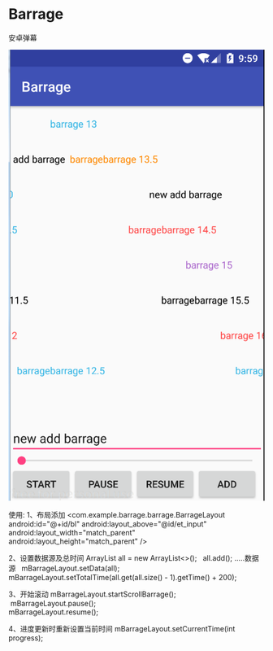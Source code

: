 # Barrage
安卓弹幕

![Image text](https://github.com/ChasingWord/Barrage/blob/master/Barrage/screenshots/1.png)

使用:
1、布局添加
    <com.example.barrage.barrage.BarrageLayout
        android:id="@+id/bl"
        android:layout_above="@id/et_input"
        android:layout_width="match_parent"
        android:layout_height="match_parent" />
        
2、设置数据源及总时间
    ArrayList<Barrage> all = new ArrayList<>();
    all.add();  .....数据源
    mBarrageLayout.setData(all);
    mBarrageLayout.setTotalTime(all.get(all.size() - 1).getTime() + 200);
    
3、开始滚动
    mBarrageLayout.startScrollBarrage();
    mBarrageLayout.pause();   
    mBarrageLayout.resume();
 
4、进度更新时重新设置当前时间
    mBarrageLayout.setCurrentTime(int progress);
